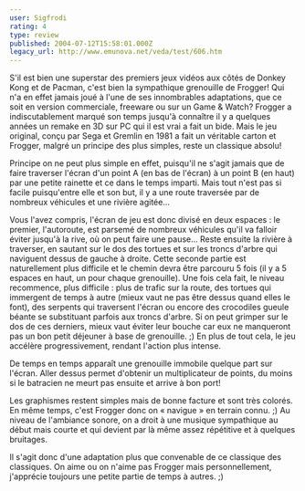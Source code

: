 ```yaml
---
user: Sigfrodi
rating: 4
type: review
published: 2004-07-12T15:58:01.000Z
legacy_url: http://www.emunova.net/veda/test/606.htm
---
```

S'il est bien une superstar des premiers jeux vidéos aux côtés de Donkey Kong et de Pacman, c'est bien la sympathique grenouille de Frogger! Qui n'a en effet jamais joué à l'une de ses innombrables adaptations, que ce soit en version commerciale, freeware ou sur un Game & Watch? Frogger a indiscutablement marqué son temps jusqu'à connaître il y a quelques années un remake en 3D sur PC qui il est vrai a fait un bide. Mais le jeu original, conçu par Sega et Gremlin en 1981 a fait un véritable carton et Frogger, malgré un principe des plus simples, reste un classique absolu!  

  

Principe on ne peut plus simple en effet, puisqu'il ne s'agit jamais que de faire traverser l'écran d'un point A (en bas de l'écran) à un point B (en haut) par une petite rainette et ce dans le temps imparti. Mais tout n'est pas si facile puisqu'entre elle et son but, il y a une route traversée par de nombreux véhicules et une rivière agitée...  

  

Vous l'avez compris, l'écran de jeu est donc divisé en deux espaces : le premier, l'autoroute, est parsemé de nombreux véhicules qu'il va falloir éviter jusqu'à la rive, où on peut faire une pause... Reste ensuite la rivière à traverser, en sautant sur le dos des tortues et sur les troncs d'arbre qui naviguent dessus de gauche à droite. Cette seconde partie est naturellement plus difficile et le chemin devra être parcouru 5 fois (il y a 5 espaces en haut, un pour chaque grenouille). Une fois cela fait, le niveau recommence, plus difficile : plus de trafic sur la route, des tortues qui immergent de temps à autre (mieux vaut ne pas être dessus quand elles le font), des serpents qui traversent l'écran ou encore des crocodiles gueule béante se substituant parfois aux troncs d'arbre. Si on peut grimper sur le dos de ces derniers, mieux vaut éviter leur bouche car eux ne manqueront pas un bon petit déjeuner à base de grenouille. ;) En plus de tout cela, le jeu accélère progressivement, rendant l'action plus intense.  

  

De temps en temps apparaît une grenouille immobile quelque part sur l'écran. Aller dessus permet d'obtenir un multiplicateur de points, du moins si le batracien ne meurt pas ensuite et arrive à bon port!  

  

Les graphismes restent simples mais de bonne facture et sont très colorés. En même temps, c'est Frogger donc on « navigue » en terrain connu. ;) Au niveau de l'ambiance sonore, on a droit à une musique sympathique au début mais courte et qui devient par là même assez répétitive et à quelques bruitages.  

  

Il s'agit donc d'une adaptation plus que convenable de ce classique des classiques. On aime ou on n'aime pas Frogger mais personnellement, j'apprécie toujours une petite partie de temps à autres. ;)